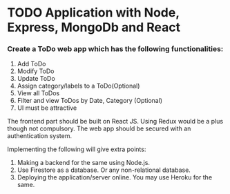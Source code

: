 <!-- @format -->

# TODO Application with Node, Express, MongoDb and React

### Create a ToDo web app which has the following functionalities:

1. Add ToDo
2. Modify ToDo
3. Update ToDo
4. Assign category/labels to a ToDo(Optional)
5. View all ToDos
6. Filter and view ToDos by Date, Category (Optional)
7. UI must be attractive

The frontend part should be built on React JS. Using Redux would be a plus though not compulsory.
The web app should be secured with an authentication system.

Implementing the following will give extra points:

1. Making a backend for the same using Node.js.
2. Use Firestore as a database. Or any non-relational database.
3. Deploying the application/server online. You may use Heroku for the same.
